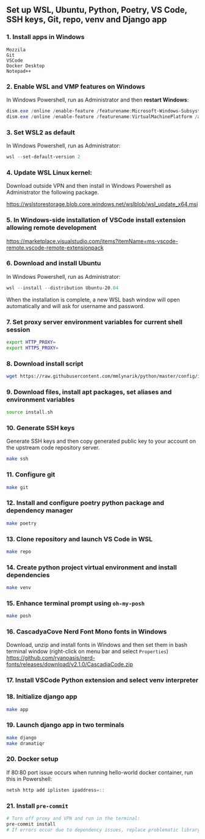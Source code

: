 Set up WSL, Ubuntu, Python, Poetry, VS Code, SSH keys, Git, repo, venv and Django app
------------

### 1. Install apps in Windows
```
Mozzila
Git
VSCode
Docker Desktop
Notepad++
```

### 2. Enable WSL and VMP features on Windows
In Windows Powershell, run as Administrator and then **restart Windows**: 
```powershell
dism.exe /online /enable-feature /featurename:Microsoft-Windows-Subsystem-Linux /all /norestart
dism.exe /online /enable-feature /featurename:VirtualMachinePlatform /all /norestart
```

### 3. Set WSL2 as default
In Windows Powershell, run as Administrator:
```powershell
wsl --set-default-version 2
```

### 4. Update WSL Linux kernel:
Download outside VPN and then install in Windows Powershell as Administrator the following package.

https://wslstorestorage.blob.core.windows.net/wslblob/wsl_update_x64.msi


### 5. In Windows-side installation of VSCode install extension allowing remote development

https://marketplace.visualstudio.com/items?itemName=ms-vscode-remote.vscode-remote-extensionpack

### 6. Download and install Ubuntu
In Windows Powershell, run as Administrator:
```powershell
wsl --install --distribution Ubuntu-20.04
```
When the installation is complete, a new WSL bash window will open automatically and will ask for username and password.

### 7. Set proxy server environment variables for current shell session
```bash
export HTTP_PROXY=
export HTTPS_PROXY=
```

### 8. Download install script
```bash
wget https://raw.githubusercontent.com/mmlynarik/python/master/config/install.sh -e use_proxy=yes -e https_proxy=$HTTP_PROXY
```

### 9. Download files, install apt packages, set aliases and environment variables
```bash
source install.sh
```

### 10. Generate SSH keys
Generate SSH keys and then copy generated public key to your account on the upstream code repository server.
```bash
make ssh
```

### 11. Configure git
```bash
make git
```

### 12. Install and configure poetry python package and dependency manager
```bash
make poetry
```

### 13. Clone repository and launch VS Code in WSL
```bash
make repo
```

### 14. Create python project virtual environment and install dependencies
```bash
make venv
```

### 15. Enhance terminal prompt using `oh-my-posh`
```bash
make posh
```

### 16. CascadyaCove Nerd Font Mono fonts in Windows
Download, unzip and install fonts in Windows and then set them in bash terminal window (right-click on menu bar and select `Properties`)
https://github.com/ryanoasis/nerd-fonts/releases/download/v2.1.0/CascadiaCode.zip

### 17. Install VSCode Python extension and select venv interpreter 

### 18. Initialize django app
```bash
make app
```

### 19. Launch django app in two terminals
```bash
make django
make dramatiqr
```

### 20. Docker setup
If 80:80 port issue occurs when running hello-world docker container, run this in Powershell:
```powershell
netsh http add iplisten ipaddress=::
```

### 21. Install `pre-commit`
```bash
# Turn off proxy and VPN and run in the terminal:
pre-commit install
# If errors occur due to dependency issues, replace problematic library directly in the pre-commit venv repository stored in `~/.cache/pre-commit`
```
